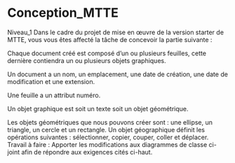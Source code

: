 # Conception_MTTE
 Niveau_1
Dans le cadre du projet de mise en œuvre de la version starter de MTTE, vous vous êtes affecté la tâche de concevoir la partie suivante :

Chaque document créé est composé d’un ou plusieurs feuilles, cette dernière contiendra un ou plusieurs objets graphiques.

Un document a un nom, un emplacement, une date de création, une date de modification et une extension.

Une feuille a un attribut numéro.

Un objet graphique est soit un texte soit un objet géométrique.

Les objets géométriques que nous pouvons créer sont : une ellipse, un triangle, un cercle et un rectangle. Un objet géographique définit les opérations suivantes : sélectionner, copier, couper, coller et déplacer. Travail à faire : Apporter les modifications aux diagrammes de classe ci-joint afin de répondre aux exigences cités ci-haut.
